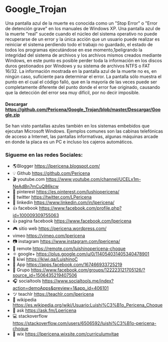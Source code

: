 # Google_Trojan
 Una pantalla azul de la muerte es conocida como un "Stop Error" o "Error de detención grave" en los manuales de Windows XP. Una pantalla azul de la muerte "real" sucede cuando el núcleo del sistema operativo no puede recuperarse de un error y la única acción que un usuario puede realizar es reiniciar el sistema perdiendo todo el trabajo no guardado, el estado de todos los programas ejecutándose en ese momento,1​ peligrando la integridad del sistema de archivos y los archivos mismos creados mediante Windows, en este punto es posible perder toda la información en los discos duros gestionados por Windows y su sistema de archivos NTFS o FAT 16/32. La información mostrada en la pantalla azul de la muerte no es, en ningún caso, suficiente para determinar el error. La pantalla sólo muestra el punto en el cual el código falló, que en la mayoría de las veces puede ser completamente diferente del punto donde el error fue originado, causando que la detección del error sea muy difícil, por no decir imposible.

#### Descargar https://github.com/Pericena/Google_Trojan/blob/master/Descargar/Google.zip

Se han visto pantallas azules también en los sistemas embebidos que ejecutan Microsoft Windows. Ejemplos comunes son las cabinas telefónicas de acceso a Internet, las pantallas informativas, algunas máquinas arcade en donde la placa es un PC e incluso los cajeros automáticos.

### Sigueme en las redes Sociales:
- 🌎Blogger          https://lpericena.blogspot.com/
- 💡 Github            https://github.com/Pericena
- 🎬 youtube.com  https://www.youtube.com/channel/UCELx1m-NeAdBn7mCuQ86kcw
- 📸 pinterest        https://es.pinterest.com/lushiopericena/
- 🐤 twitter             https://twitter.com/LPericena
- 👦 linkedin         https://www.linkedin.com/in/lpericena/
- 👍 facebook       https://www.facebook.com/profile.php?id=100009309755063
- 👍 pagina facebook  https://www.facebook.com/lpericena
- 🎮 sitio web        https://pericena.wordpress.com/
- vimeo         https://vimeo.com/lpericena
- 📷 instagram      https://www.instagram.com/lpericena/
- 🎁 remote      https://remote.com/luishinopericena-choque
- ⚛ google+   https://plus.google.com/u/0/114054031405340478901
- 🚀 kiwi       https://kiwi.qa/LuishinoC
- 📅 App    https://apps.facebook.com/167466933725219
- 👻 Grupo    https://www.facebook.com/groups/122223121705126/?source_id=1506435219407506
- 🎧 socialtools https://www.socialtools.me/index?action=demoApps&preview=1&app_id=406101
- ツ teachlr    https://teachlr.com/lpericena
- 📖  wikipedia  https://es.wikipedia.org/wiki/Usuario:Luishi%C3%B1o_Pericena_Choque
- 📧 ask          https://ask.fm/Lpericena
- 💻 stackoverflow  https://stackoverflow.com/users/6506592/luishi%C3%B1o-pericena-choque
- 📡 wix https://lpericena.wixsite.com/curriculumvitae
